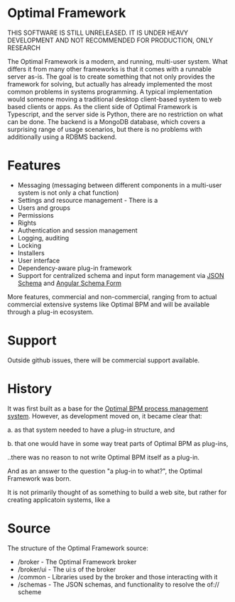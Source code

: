 # Optimal Framework

THIS SOFTWARE IS STILL UNRELEASED. IT IS UNDER HEAVY DEVELOPMENT AND NOT RECOMMENDED FOR PRODUCTION, ONLY RESEARCH

The Optimal Framework is a modern, and running, multi-user system.
What differs it from many other frameworks is that it comes with a runnable server as-is.
The goal is to create something that not only provides the framework for solving, but actually has already implemented the most common problems in systems programming.
A typical implementation would someone moving a traditional desktop client-based system to web based clients or apps.
As the client side of Optimal Framework is Typescript, and the server side is Python, there are no restriction on what can be done.
The backend is a MongoDB database, which covers a surprising range of usage scenarios, but there is no problems with additionally using a RDBMS backend.

# Features

* Messaging (messaging between different components in a multi-user system is not only a chat function)
* Settings and resource management - There is a 
* Users and groups
* Permissions
* Rights
* Authentication and session management
* Logging, auditing
* Locking
* Installers
* User interface 
* Dependency-aware plug-in framework
* Support for centralized schema and input form management via [JSON Schema](http://json-schema.org/) and [Angular Schema Form](https://github.com/json-schema-form/angular-schema-form)

More features, commercial and non-commercial, ranging from  to actual commercial extensive systems like Optimal BPM and will be available through a plug-in ecosystem.

# Support

Outside github issues, there will be commercial support available.

# History

It was first built as a base for the [Optimal BPM process management system](http://www.optimalbpm.se). 
However, as development moved on, it became clear that:

a. as that system needed to have a plug-in structure, and 

b. that one would have in some way treat parts of Optimal BPM as plug-ins,
 
..there was no reason to not write Optimal BPM itself as a plug-in.

And as an answer to the question "a plug-in to what?", the Optimal Framework was born.

It is not primarily thought of as something to build a web site, but rather for creating applicatoin systems, like a  



# Source

The structure of the Optimal Framework source:
* /broker - The Optimal Framework broker
* /broker/ui - The ui:s of the broker
* /common - Libraries used by the broker and those interacting with it
* /schemas - The JSON schemas, and functionality to resolve the of:// scheme

